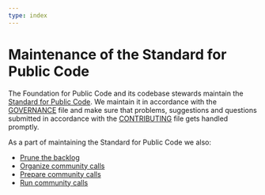 ```yaml
---
type: index
---
```


# Maintenance of the Standard for Public Code

The Foundation for Public Code and its codebase stewards maintain the [Standard for Public Code](https://standard.publiccode.net).
We maintain it in accordance with the [GOVERNANCE](https://standard.publiccode.net/GOVERNANCE.html) file and make sure that problems, suggestions and questions submitted in accordance with the [CONTRIBUTING](https://standard.publiccode.net/CONTRIBUTING.html) file gets handled promptly.

As a part of maintaining the Standard for Public Code we also:

* [Prune the backlog](backlog-pruning.md)
* [Organize community calls](community-call.md)
* [Prepare community calls](preparing-community-call.md)
* [Run community calls](running-community-call.md)
